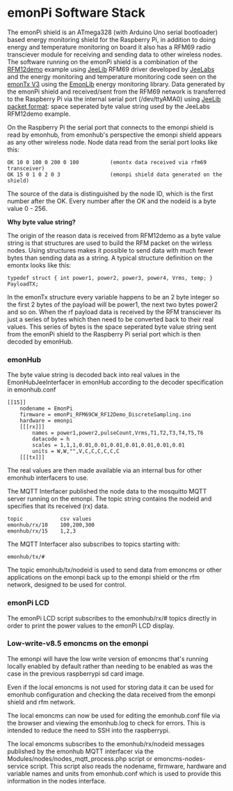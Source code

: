 # emonPi Software Stack

The emonPi shield is an ATmega328 (with Arduino Uno serial bootloader) based energy monitoring shield for the Raspberry Pi, in addition to doing energy and temperature monitoring on board it also has a RFM69 radio transciever module for receiving and sending data to other wireless nodes. The software running on the emonPi shield is a combination of the [RFM12demo](http://jeelabs.net/projects/jeelib/wiki/RF12demo) example using [JeeLib](https://github.com/jcw/jeelib) RFM69 driver developed by [JeeLabs](jeelabs.org) and the energy monitoring and temperature monitoring code seen on the [emonTx V3](https://github.com/openenergymonitor/emonTxFirmware/tree/master/emonTxV3) using the [EmonLib](https://github.com/openenergymonitor/emonlib) energy monitoring library. Data generated by the emonPi shield and received/sent from the RFM69 network is transferred to the Raspberry Pi via the internal serial port (/dev/ttyAMA0) using [JeeLib packet format](http://jeelabs.net/projects/jeelib/wiki/RF12demo#Output-format): space seperated byte value string used by the JeeLabs RFM12demo example.

On the Raspberry Pi the serial port that connects to the emonpi shield is read by emonhub, from emonhub's perspective the emonpi shield appears as any other wireless node. Node data read from the serial port looks like this:

    OK 10 0 100 0 200 0 100          (emontx data received via rfm69 transceiver)
    OK 15 0 1 0 2 0 3                (emonpi shield data generated on the shield)

The source of the data is distinguished by the node ID, which is the first number after the OK. Every number after the OK and the nodeid is a byte value 0 - 256.

**Why byte value string?**

The origin of the reason data is received from RFM12demo as a byte value string is that structures are used to build the RFM packet on the wirless nodes. Using structures makes it possible to send data with much fewer bytes than sending data as a string. A typical structure definition on the emontx looks like this:

    typedef struct { int power1, power2, power3, power4, Vrms, temp; } PayloadTX;

In the emonTx structure every variable happens to be an 2 byte integer so the first 2 bytes of the payload will be power1, the next two bytes power2 and so on. When the rf payload data is received by the RFM transciever its just a series of bytes which then need to be converted back to their real values. This series of bytes is the space seperated byte value string sent from the emonPi shield to the Raspberry Pi serial port which is then decoded by emonHub.

### emonHub

The byte value string is decoded back into real values in the EmonHubJeeInterfacer in emonHub according to the decoder specification in emonhub.conf

    [[15]]
        nodename = EmonPi
        firmware = emonPi_RFM69CW_RF12Demo_DiscreteSampling.ino
        hardware = emonpi
        [[[rx]]]
            names = power1,power2,pulseCount,Vrms,T1,T2,T3,T4,T5,T6
            datacode = h
            scales = 1,1,1,0.01,0.01,0.01,0.01,0.01,0.01,0.01
            units = W,W,"",V,C,C,C,C,C,C
        [[[tx]]]
 
The real values are then made available via an internal bus for other emonhub interfacers to use.

The MQTT Interfacer published the node data to the mosquitto MQTT server running on the emonpi. The topic string contains the nodeid and specifies that its received (rx) data.

    topic            csv values
    emonhub/rx/10    100,200,300
    emonhub/rx/15    1,2,3
    
The MQTT Interfacer also subscribes to topics starting with:

    emonhub/tx/#
    
The topic emonhub/tx/nodeid is used to send data from emoncms or other applications on the emonpi back up to the emonpi shield or the rfm network, designed to be used for control.

### emonPi LCD

The emonPi LCD script subscribes to the emonhub/rx/# topics directly in order to print the power values to the emonPi LCD display.

### Low-write-v8.5 emoncms on the emonpi

The emonpi will have the low write version of emoncms that's running locally enabled by default rather than needing to be enabled as was the case in the previous raspberrypi sd card image.

Even if the local emoncms is not used for storing data it can be used for emonhub configuration and checking the data received from the emonpi shield and rfm network.

The local emoncms can now be used for editing the emonhub.conf file via the browser and viewing the emonhub.log to check for errors. This is intended to reduce the need to SSH into the raspberrypi.

The local emoncms subscribes to the emonhub/rx/nodeid messages published by the emonhub MQTT interfacer via the Modules/nodes/nodes_mqtt_process.php script or emoncms-nodes-service script. This script also reads the nodename, firmware, hardware and variable names and units from emonhub.conf which is used to provide this information in the nodes interface.




    






